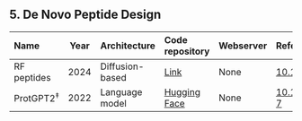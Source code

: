 ## 5. De Novo Peptide Design

| **Name**              | **Year** | **Architecture**  | **Code repository**                                                                         | **Webserver**                                                              | **Reference**                                              |
|:----------------------|:--------:|:------------------|:--------------------------------------------------------------------------------------------|:---------------------------------------------------------------------------|:-----------------------------------------------------------|
| RF peptides           | 2024     | Diffusion-based   | [Link](https://www.ipd.uw.edu/2024/11/introducing-rfpeptides-ai-for-cyclic-peptide-design/) | None                                                                       | [10.1101/2024.11.18.622547v1](https://doi.org/10.1101/2024.11.18.622547v1) |
| ProtGPT2<sup>‡</sup> | 2022     | Language model    | [Hugging Face](https://huggingface.co/nferruz/ProtGPT2)                                     | None                                                                       | [10.1038/s41467-022-32007-7](https://doi.org/10.1038/s41467-022-32007-7)    |

